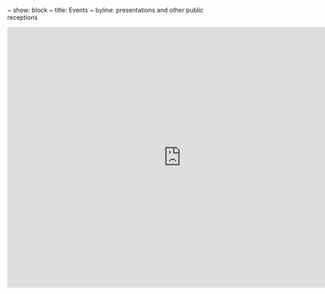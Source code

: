 ~ show: block
~ title: Events
~ byline: presentations and other public receptions

<block styles>
</block styles>

<block content>
<section class="page-content col-md-12">
<iframe src="https://www.google.com/calendar/embed?src=berkeley.edu_bv12uktc8bo66nh2shavlq3ncs%40group.calendar.google.com&ctz=America/Los_Angeles"
style="border: 0" width="800" height="600" frameborder="0" scrolling="no"></iframe>
</section>
</block content>

<block dependencies>
</block dependencies>

